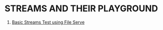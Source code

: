 STREAMS AND THEIR PLAYGROUND
============================

1. [Basic Streams Test using File Serve](/tree/master/BasicStreams)